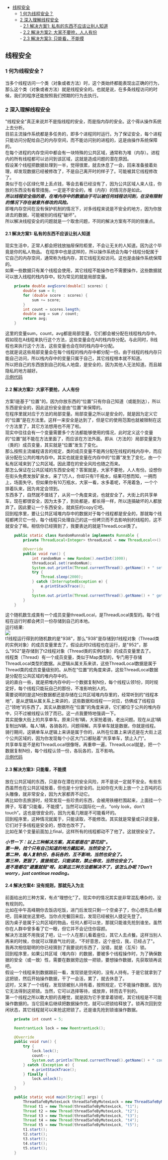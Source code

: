 <!-- TOC -->

- [线程安全](#线程安全)  
    - [1 何为线程安全？](#1-何为线程安全)  
    - [2 深入理解线程安全](#2-深入理解线程安全)  
            - [2.1 解决方案1: 私有的东西不应该让别人知道](#21-解决方案1-私有的东西不应该让别人知道)  
            - [2.2 解决方案2: 大家不要抢，人人有份](#22-解决方案2-大家不要抢人人有份)  
            - [2.3 解决方案3: 只能看，不能摸](#23-解决方案3-只能看不能摸)  

<!-- /TOC -->

## 线程安全  
### 1 何为线程安全？  
当多个线程访问一个类（对象或者方法）时，这个类始终都能表现出正确的行为，那么这个类（对象或者方法）就是线程安全的。也就是说，在多条线程访问的时候，我们的程序还能按照我们预期的行为去执行。  
### 2 深入理解线程安全  
"线程安全"真正来说并不是指线程的安全，而是指内存的安全。这个得从操作系统上去分析。  
目前主流操作系统都是多任务的，即多个进程同时运行。为了保证安全，每个进程只能访问分配给自己的内存空间，而不能访问别的进程的，这是由操作系统保障的。  
在每个进程的内存空间中都会有一块特殊的公共区域，通常称为堆（内存）。进程内的所有线程都可以访问到该区域，这就是造成问题的潜在原因。  
假设某个线程把数据处理到一半，觉得很累，就去休息了一会，回来准备接着处理，却发现数据已经被修改了，不是自己离开时的样子了。可能被其它线程修改了。  
类似于在小区绿化带上丢点钱，等会去看已经没有了，因为公共区域人来人往，你放的东西没有看管措施，一定是不安全的，堆（内存）的情况亦是如此。  
***所以线程安全指的是，在堆内存中的数据由于可以被任何线程访问到，在没有限制的情况下存在被意外修改的风险。***  
即堆内存空间在没有保护机制的情况下，对多线程来说是不安全的地方，因为你放进去的数据，可能被别的线程"破坏"。  
所以解决线程安全的问题就是一个取舍问题，不同的解决方案有不同的侧重点。  
#### 2.1 解决方案1: 私有的东西不应该让别人知道  
现实生活中，正常人都会把钱放抽屉保险柜里，不会让无关的人知道。因为这个毕竟是你的私人物品。
在程序中也是这样的，所以操作系统会为每个线程分配属于它自己的内存空间，通常称为栈内存，其它线程无权访问。这也是由操作系统保障的。  
如果一些数据只有某个线程会使用，其它线程不能操作也不需要操作，这些数据就可以放入线程的栈内存中。较为常见的就是局部变量。 
```java
    private double avgScore(double[] scores) {
        double sum = 0;
        for (double score : scores) {
            sum += score;
        }
        int count = scores.length;
        double avg = sum / count;
        return avg;
    }
```  
这里的变量sum，count，avg都是局部变量，它们都会被分配在线程栈内存中。  
假如现在A线程来执行这个方法，这些变量会在A的栈内存分配。与此同时，B线程也来执行这个方法，这些变量也会在B的栈内存中分配。  
也就是说这些局部变量会在每个线程的栈内存中都分配一份。由于线程的栈内存只能自己访问，所以栈内存中的变量只属于自己，其它线程根本就不知道。  
所以把自己的东西放到自己的私人地盘，是安全的，因为其他人无法知道。而且越隐私的地方越好。  
[示例代码](https://github.com/BooksCup/java-concurrency/blob/master/src/main/java/com/bc/concurrency/thread/safe/ThreadSafeByLocalVariables.java)  
#### 2.2 解决方案2: 大家不要抢，人人有份  
方案1是基于"位置"的。因为你放东西的“位置”只有你自己知道（或能到达），所以东西是安全的，因此这份安全是由“位置”来保障的。  
在程序里就对应于方法的局部变量。局部变量之所以是安全的，就是因为定义它的“位置”是在方法里。这样一来安全是达到了，但是它的使用范围也就被限制在这个方法里了，其它方法想用也不用了啦。  
现实中往往会有一个变量需要多个方法都能够使用的情况，此时定义这个变量的“位置”就不能在方法里面了，而应该在方法外面。即从（方法的）局部变量变为（类的）成员变量，其实就是“位置”发生了变化。  
那么按照主流编程语言的规定，类的成员变量不能再分配在线程的栈内存中，而应该分配在公共的堆内存中。其实也就是变量在内存中的“位置”发生了变化，由一个私有区域来到了公共区域。因此潜在的安全风险也随之而来。  
那怎么保证在公共区域的东西安全呢？答案就是，大家不要抢，人人有份。设想你在街头免费发放矿泉水，来了1万人，你却只有1千瓶水，结果可想而知，一拥而上，场面失守。但如果你有10万瓶水，大家一看，水多着呢，不用着急，一个个排着队来，因为肯定会领到。  
东西多了，自然就不值钱了，从另一个角度来说，也就安全了。大街上的共享单车，现在都很安全，因为太多了，到处都是，都长得一样，所以连搞破坏的人都放弃了。因此要让一个东西安全，就疯狂的copy它吧。  
回到程序里，要让公共区域堆内存中的数据对于每个线程都是安全的，那就每个线程都拷贝它一份，每个线程只处理自己的这一份拷贝而不去影响别的线程的，这不就安全了嘛。相信你已经猜到了，我要表达的就是ThreadLocal类了。 
```java
    public static class RandomRunnable implements Runnable {
        private ThreadLocal<Integer> threadLocal = new ThreadLocal<>();

        @Override
        public void run() {
            int randomNum = new Random().nextInt(1000);
            threadLocal.set(randomNum);
            System.out.println(Thread.currentThread().getName() + " set random num: " + randomNum);
            try {
                Thread.sleep(2000);
            } catch (InterruptedException e) {
                e.printStackTrace();
            }
            System.out.println(Thread.currentThread().getName() + " get random num: " + threadLocal.get());
        }
    }
```
这个随机数生成类有一个成员变量threadLocal，是ThreadLocal类型的。每个线程在运行时都会拷贝一份存储到自己的本地。  
运行结果:  
![](/images/ThreadSafeByThreadLocalRunningResult.png)  
t1线程运行得到的随机数的是"938"，那么"938"是存储到t1线程对象（Thread类的实例对象）的成员变量里去了。假设此时t2线程也在运行，是"952"，那么"952"是存储到了t2线程对象（Thread类的实例对象）的成员变量里去了。  
线程类（Thread）有一个成员变量，类似于Map类型的，专门用于存储ThreadLocal类型的数据。从逻辑从属关系来讲，这些ThreadLocal数据是属于Thread类的成员变量级别的。从所在“位置”的角度来讲，这些ThreadLocal数据是分配在公共区域的堆内存中的。  
说的直白一些，就是把堆内存中的一个数据复制N份，每个线程认领1份，同时规定好，每个线程只能玩自己的那份，不准影响别人的。  
需要说明的是这N份数据都还是存储在公共区域堆内存里的，经常听到的“线程本地”，是从逻辑从属关系上来讲的，这些数据和线程一一对应，仿佛成了线程自己“领地”的东西了。其实从数据所在“位置”的角度来讲，它们都位于公共的堆内存中，只不过被线程认领了而已。这一点我要特地强调一下。  
其实就像大街上的共享单车。原来只有1辆，大家抢着骑，老出问题。现在从这1辆复制出N辆，每人1辆，各骑各的，问题得解。共享单车就是数据，你就是线程。骑行期间，这辆单车从逻辑上来讲是属于你的，从所在位置上来讲还是在大街上这个公共区域的，因为你发现每个小区大门口都贴着"共享单车，禁止入门"。  
共享单车是不是和ThreadLocal很像呀。再重申一遍，ThreadLocal就是，把一个数据复制N份，每个线程认领一份，各玩各的，互不影响。  
[示例代码](https://github.com/BooksCup/java-concurrency/blob/master/src/main/java/com/bc/concurrency/thread/safe/ThreadSafeByThreadLocal.java)  
#### 2.3 解决方案3: 只能看，不能摸
放在公共区域的东西，只是存在潜在的安全风险，并不是说一定就不安全。有些东西虽然也在公共区域放着，但也是十分安全的。比如你在大街上放一个上百吨的石头雕像，就非常安全，因为大家都弄不动它。  
再比如你去旅游时，经常发现一些珍贵的东西，会被用铁栅栏围起来，上面挂一个牌子，写着“只能看，不能摸”。当然可以国际化一点，“only look，don't touch”。这也是很安全的，因为光看几眼是不可能看坏的。  
回到程序里，这种情况就属于，只能读取，不能修改。其实就是常量或只读变量，它们对于多线程是安全的，想改也改不了。  
比如在某个变量前面加上final，这样所有的线程都动不了他了。这就很安全了。  

***小节一下：以上三种解决方案，其实都是在"耍花招"。***  
***第一种，找个只有自己知道的地方藏起来，当然安全了。***  
***第二种，每人复制1份，各玩各的，互不影响，当然也安全了。***  
***第三种，更狠了，直接规定，只能读取，禁止修改，当然也安全了。***  
***是不是都在"避重就轻"呀。如果这三种方法都解决不了，该怎么办呢？Don't worry，just continue reading。***  

#### 2.4 解决方案4: 没有规则，那就先入为主  
前面给出的三种方案，有点“理想化”了。现实中的情况其实是非常混乱嘈杂的，没有规则的。  
比如在中午高峰期你去饭店吃饭，进门后发现只剩一个空桌子了，你心想先去点餐吧，回来就坐这里吧。当你点完餐回来后，发现已经被别人捷足先登了。  
因为桌子是属于公共区域的物品，任何人都可以坐，那就只能谁先抢到谁坐。虽然你在人群中曾多看了它一眼，但它并不会记住你容颜。  
解决方法就不用我说了吧，让一个人在那儿看着座位，其它人去点餐。这样当别人再来的时候，你就可以理直气壮的说，"不好意思，这个座位，我，已经占了"。  
我再次相信聪明的你已经猜到了我要说的东西了，没错，就是（互斥）锁。  
回到程序里，如果公共区域（堆内存）的数据，要被多个线程操作时，为了确保数据的安全（或一致）性，需要在数据旁边放一把锁，要想操作数据，先获取锁再说吧。  
假设一个线程来到数据跟前一看，发现锁是空闲的，没有人持有。于是它就拿到了这把锁，然后开始操作数据，干了一会活，累了，就去休息了。  
这时，又来了一个线程，发现锁被别人持有着，按照规定，它不能操作数据，因为它无法得到这把锁。当然，它可以选择等待，或放弃，转而去干别的。  
第一个线程之所以敢大胆的去睡觉，就是因为它手里拿着锁呢，其它线程是不可能操作数据的。当它回来后继续把数据操作完，就可以把锁给释放了。锁再次回到空闲状态，其它线程就可以来抢这把锁了。还是谁先抢到锁谁操作数据。  
```java
    private int count = 5;

    ReentrantLock lock = new ReentrantLock();

    @Override
    public void run() {
        try {
            lock.lock();
            count--;
            System.out.println(Thread.currentThread().getName() + " count: " + count);
        } catch (Exception e) {
            e.printStackTrace();
        } finally {
            lock.unlock();
        }
    }

    public static void main(String[] args) {
        ThreadSafeByMutexLock threadSafeByMutexLock = new ThreadSafeByMutexLock();
        Thread t1 = new Thread(threadSafeByMutexLock, "t1");
        Thread t2 = new Thread(threadSafeByMutexLock, "t2");
        Thread t3 = new Thread(threadSafeByMutexLock, "t3");
        Thread t4 = new Thread(threadSafeByMutexLock, "t4");
        Thread t5 = new Thread(threadSafeByMutexLock, "t5");
        t1.start();
        t2.start();
        t3.start();
        t4.start();
        t5.start();
    }
```
